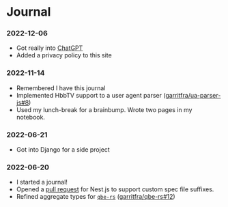 # Journal

### 2022-12-06

- Got really into [ChatGPT](https://openai.com/blog/chatgpt/)
- Added a privacy policy to this site

### 2022-11-14

- Remembered I have this journal
- Implemented HbbTV support to a user agent parser ([garritfra/ua-parser-js#8](https://github.com/garritfra/ua-parser-js/pull/8))
- Used my lunch-break for a brainbump. Wrote two pages in my notebook.

### 2022-06-21

- Got into Django for a side project

### 2022-06-20

- I started a journal!
- Opened a [pull request](https://github.com/nestjs/schematics/pull/1077) for
  Nest.js to support custom spec file suffixes.
- Refined aggregate types for [`qbe-rs`](https://github.com/garritfra/qbe-rs)
  ([garritfra/qbe-rs#12](#https://github.com/garritfra/qbe-rs/pull/12))
